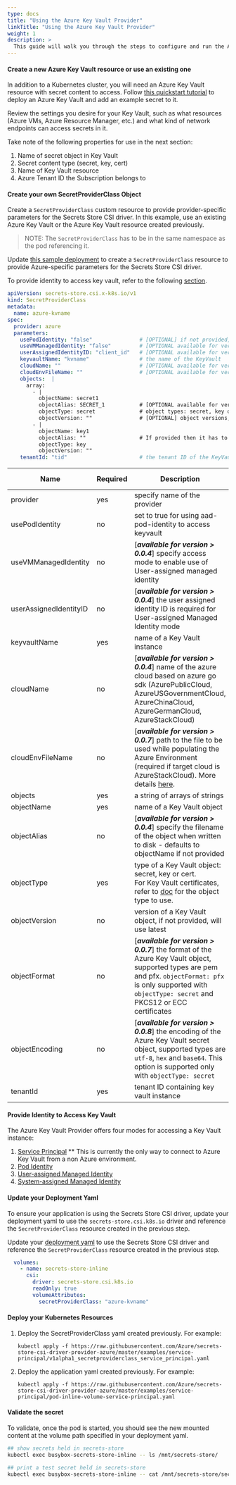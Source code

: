```yaml
---
type: docs
title: "Using the Azure Key Vault Provider"
linkTitle: "Using the Azure Key Vault Provider"
weight: 1
description: >
  This guide will walk you through the steps to configure and run the Azure Key Vault provider for Secrets Store CSI driver on Kubernetes.
---
```


#### Create a new Azure Key Vault resource or use an existing one

In addition to a Kubernetes cluster, you will need an Azure Key Vault resource with secret content to access. Follow [this quickstart tutorial](https://docs.microsoft.com/azure/key-vault/secrets/quick-create-portal) to deploy an Azure Key Vault and add an example secret to it.

Review the settings you desire for your Key Vault, such as what resources (Azure VMs, Azure Resource Manager, etc.) and what kind of network endpoints can access secrets in it.

Take note of the following properties for use in the next section:

1. Name of secret object in Key Vault
1. Secret content type (secret, key, cert)
1. Name of Key Vault resource
1. Azure Tenant ID the Subscription belongs to

#### Create your own SecretProviderClass Object

Create a `SecretProviderClass` custom resource to provide provider-specific parameters for the Secrets Store CSI driver. In this example, use an existing Azure Key Vault or the Azure Key Vault resource created previously.

> NOTE: The `SecretProviderClass` has to be in the same namespace as the pod referencing it.

Update [this sample deployment](https://raw.githubusercontent.com/Azure/secrets-store-csi-driver-provider-azure/master/examples/service-principal/v1alpha1_secretproviderclass_service_principal.yaml) to create a `SecretProviderClass` resource to provide Azure-specific parameters for the Secrets Store CSI driver.

To provide identity to access key vault, refer to the following [section](#provide-identity-to-access-key-vault).

  ```yaml
  apiVersion: secrets-store.csi.x-k8s.io/v1
  kind: SecretProviderClass
  metadata:
    name: azure-kvname
  spec:
    provider: azure
    parameters:
      usePodIdentity: "false"               # [OPTIONAL] if not provided, will default to "false"
      useVMManagedIdentity: "false"         # [OPTIONAL available for version > 0.0.4] if not provided, will default to "false"
      userAssignedIdentityID: "client_id"   # [OPTIONAL available for version > 0.0.4] use the client id to specify which user assigned managed identity to use. If using a user assigned identity as the VM's managed identity, then specify the identity's client id. If empty, then defaults to use the system assigned identity on the VM
      keyvaultName: "kvname"                # the name of the KeyVault
      cloudName: ""                         # [OPTIONAL available for version > 0.0.4] if not provided, azure environment will default to AzurePublicCloud
      cloudEnvFileName: ""                  # [OPTIONAL available for version > 0.0.7] use to define path to file for populating azure environment
      objects:  |
        array:
          - |
            objectName: secret1
            objectAlias: SECRET_1           # [OPTIONAL available for version > 0.0.4] object alias
            objectType: secret              # object types: secret, key or cert. For Key Vault certificates, refer to https://azure.github.io/secrets-store-csi-driver-provider-azure/configurations/getting-certs-and-keys/ for the object type to use
            objectVersion: ""               # [OPTIONAL] object versions, default to latest if empty
          - |
            objectName: key1
            objectAlias: ""                 # If provided then it has to be referenced in [secretObjects].[objectName] to sync with Kubernetes secrets 
            objectType: key
            objectVersion: ""
      tenantId: "tid"                       # the tenant ID of the KeyVault

  ```

  | Name                   | Required | Description                                                                                                                                                                                                     | Default Value |
  | ---------------------- | -------- | --------------------------------------------------------------------------------------------------------------------------------------------------------------------------------------------------------------- | ------------- |
  | provider               | yes      | specify name of the provider                                                                                                                                                                                    | ""            |
  | usePodIdentity         | no       | set to true for using aad-pod-identity to access keyvault                                                                                                                                                       | "false"       |
  | useVMManagedIdentity   | no       | [__*available for version > 0.0.4*__] specify access mode to enable use of User-assigned managed identity                                                                                                       | "false"       |
  | userAssignedIdentityID | no       | [__*available for version > 0.0.4*__] the user assigned identity ID is required for User-assigned Managed Identity mode                                                                                         | ""            |
  | keyvaultName           | yes      | name of a Key Vault instance                                                                                                                                                                                    | ""            |
  | cloudName              | no       | [__*available for version > 0.0.4*__] name of the azure cloud based on azure go sdk (AzurePublicCloud, AzureUSGovernmentCloud, AzureChinaCloud, AzureGermanCloud, AzureStackCloud)                              | ""            |
  | cloudEnvFileName       | no       | [__*available for version > 0.0.7*__] path to the file to be used while populating the Azure Environment (required if target cloud is AzureStackCloud). More details [here](#other-azure-clouds).               | ""            |
  | objects                | yes      | a string of arrays of strings                                                                                                                                                                                   | ""            |
  | objectName             | yes      | name of a Key Vault object                                                                                                                                                                                      | ""            |
  | objectAlias            | no       | [__*available for version > 0.0.4*__] specify the filename of the object when written to disk - defaults to objectName if not provided                                                                          | ""            |
  | objectType             | yes      | type of a Key Vault object: secret, key or cert.<br>For Key Vault certificates, refer to [doc](../../configurations/getting-certs-and-keys) for the object type to use.</br>                                 | ""            |
  | objectVersion          | no       | version of a Key Vault object, if not provided, will use latest                                                                                                                                                 | ""            |
  | objectFormat           | no       | [__*available for version > 0.0.7*__] the format of the Azure Key Vault object, supported types are pem and pfx. `objectFormat: pfx` is only supported with `objectType: secret` and PKCS12 or ECC certificates | "pem"         |
  | objectEncoding         | no       | [__*available for version > 0.0.8*__] the encoding of the Azure Key Vault secret object, supported types are `utf-8`, `hex` and `base64`. This option is supported only with `objectType: secret`               | "utf-8"       |
  | tenantId               | yes      | tenant ID containing key vault instance                                                                                                                                                                         | ""            |

#### Provide Identity to Access Key Vault

The Azure Key Vault Provider offers four modes for accessing a Key Vault instance:

1. [Service Principal](../../configurations/identity-access-modes/service-principal-mode) ** This is currently the only way to connect to Azure Key Vault from a non Azure environment.
2. [Pod Identity](../../configurations/identity-access-modes/pod-identity-mode)
3. [User-assigned Managed Identity](../../configurations/identity-access-modes/user-assigned-msi-mode)
4. [System-assigned Managed Identity](../../configurations/identity-access-modes/system-assigned-msi-mode)

#### Update your Deployment Yaml

To ensure your application is using the Secrets Store CSI driver, update your deployment yaml to use the `secrets-store.csi.k8s.io` driver and reference the `SecretProviderClass` resource created in the previous step.

Update your [deployment yaml](https://raw.githubusercontent.com/Azure/secrets-store-csi-driver-provider-azure/master/examples/service-principal/pod-inline-volume-service-principal.yaml) to use the Secrets Store CSI driver and reference the `SecretProviderClass` resource created in the previous step.

  ```yaml
    volumes:
      - name: secrets-store-inline
        csi:
          driver: secrets-store.csi.k8s.io
          readOnly: true
          volumeAttributes:
            secretProviderClass: "azure-kvname"
  ```

#### Deploy your Kubernetes Resources

  1. Deploy the SecretProviderClass yaml created previously. For example:

     `kubectl apply -f https://raw.githubusercontent.com/Azure/secrets-store-csi-driver-provider-azure/master/examples/service-principal/v1alpha1_secretproviderclass_service_principal.yaml`

  1. Deploy the application yaml created previously. For example:

     `kubectl apply -f https://raw.githubusercontent.com/Azure/secrets-store-csi-driver-provider-azure/master/examples/service-principal/pod-inline-volume-service-principal.yaml`

#### Validate the secret

To validate, once the pod is started, you should see the new mounted content at the volume path specified in your deployment yaml.

  ```bash
  ## show secrets held in secrets-store
  kubectl exec busybox-secrets-store-inline -- ls /mnt/secrets-store/

  ## print a test secret held in secrets-store
  kubectl exec busybox-secrets-store-inline -- cat /mnt/secrets-store/secret1
  ```
